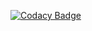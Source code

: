 
[![Codacy Badge](https://api.codacy.com/project/badge/Grade/149708b2f6d5405197edafff629c8fe4)](https://app.codacy.com/manual/robisz98/ReDe-Multiagent-Face-Recognition-System?utm_source=github.com&utm_medium=referral&utm_content=robertkarol/ReDe-Multiagent-Face-Recognition-System&utm_campaign=Badge_Grade_Dashboard)

